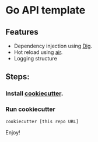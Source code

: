 Go API template
=========================

## Features

- Dependency injection using [Dig](https://github.com/uber-go/dig).
- Hot reload using [air](https://github.com/cosmtrek/air).
- Logging structure

## Steps:

### Install [cookiecutter](https://github.com/cookiecutter/cookiecutter).

### Run cookiecutter

```
cookiecutter [this repo URL]
```

Enjoy!
